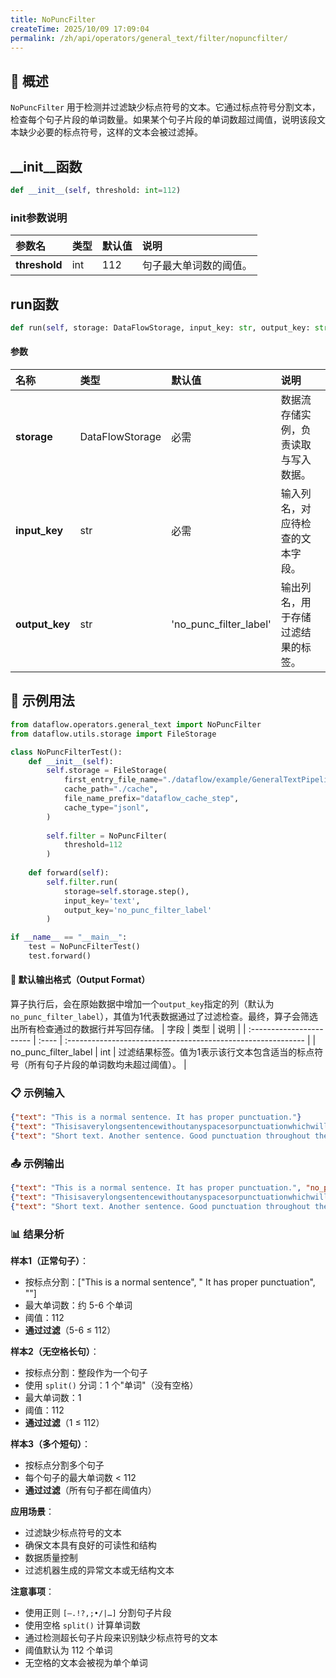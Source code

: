 ```yaml
---
title: NoPuncFilter
createTime: 2025/10/09 17:09:04
permalink: /zh/api/operators/general_text/filter/nopuncfilter/
---
```


## 📘 概述

`NoPuncFilter` 用于检测并过滤缺少标点符号的文本。它通过标点符号分割文本，检查每个句子片段的单词数量。如果某个句子片段的单词数超过阈值，说明该段文本缺少必要的标点符号，这样的文本会被过滤掉。

## __init__函数
```python
def __init__(self, threshold: int=112)
```
### init参数说明
| 参数名 | 类型 | 默认值 | 说明 |
| :---------- | :--- | :---- | :----------------------------- |
| **threshold** | int | 112 | 句子最大单词数的阈值。 |

## run函数
```python
def run(self, storage: DataFlowStorage, input_key: str, output_key: str='no_punc_filter_label')
```
#### 参数
| 名称 | 类型 | 默认值 | 说明 |
| :----------- | :---------------- | :------------------------- | :------------------------------------- |
| **storage** | DataFlowStorage | 必需 | 数据流存储实例，负责读取与写入数据。 |
| **input_key** | str | 必需 | 输入列名，对应待检查的文本字段。 |
| **output_key** | str | 'no_punc_filter_label' | 输出列名，用于存储过滤结果的标签。 |

## 🧠 示例用法

```python
from dataflow.operators.general_text import NoPuncFilter
from dataflow.utils.storage import FileStorage

class NoPuncFilterTest():
    def __init__(self):
        self.storage = FileStorage(
            first_entry_file_name="./dataflow/example/GeneralTextPipeline/no_punc_test_input.jsonl",
            cache_path="./cache",
            file_name_prefix="dataflow_cache_step",
            cache_type="jsonl",
        )
        
        self.filter = NoPuncFilter(
            threshold=112
        )
        
    def forward(self):
        self.filter.run(
            storage=self.storage.step(),
            input_key='text',
            output_key='no_punc_filter_label'
        )

if __name__ == "__main__":
    test = NoPuncFilterTest()
    test.forward()
```

#### 🧾 默认输出格式（Output Format）
算子执行后，会在原始数据中增加一个`output_key`指定的列（默认为`no_punc_filter_label`），其值为1代表数据通过了过滤检查。最终，算子会筛选出所有检查通过的数据行并写回存储。
| 字段 | 类型 | 说明 |
| :----------------------- | :---- | :----------------------------------------------------------- |
| no_punc_filter_label | int | 过滤结果标签。值为1表示该行文本包含适当的标点符号（所有句子片段的单词数均未超过阈值）。 |

### 📋 示例输入

```json
{"text": "This is a normal sentence. It has proper punctuation."}
{"text": "Thisisaverylongsentencewithoutanyspacesorpunctuationwhichwillexceedthethresholdbecauseithasmanymanywordsthatcannotbecountedproperlywithoutspacesandthiswillcauseittobefiltered"}
{"text": "Short text. Another sentence. Good punctuation throughout the entire document which is very helpful."}
```

### 📤 示例输出

```json
{"text": "This is a normal sentence. It has proper punctuation.", "no_punc_filter_label": 1}
{"text": "Thisisaverylongsentencewithoutanyspacesorpunctuationwhichwillexceedthethresholdbecauseithasmanymanywordsthatcannotbecountedproperlywithoutspacesandthiswillcauseittobefiltered", "no_punc_filter_label": 1}
{"text": "Short text. Another sentence. Good punctuation throughout the entire document which is very helpful.", "no_punc_filter_label": 1}
```

### 📊 结果分析

**样本1（正常句子）**：
- 按标点分割：["This is a normal sentence", " It has proper punctuation", ""]
- 最大单词数：约 5-6 个单词
- 阈值：112
- **通过过滤**（5-6 ≤ 112）

**样本2（无空格长句）**：
- 按标点分割：整段作为一个句子
- 使用 `split()` 分词：1 个"单词"（没有空格）
- 最大单词数：1
- 阈值：112
- **通过过滤**（1 ≤ 112）

**样本3（多个短句）**：
- 按标点分割多个句子
- 每个句子的最大单词数 < 112
- **通过过滤**（所有句子都在阈值内）

**应用场景**：
- 过滤缺少标点符号的文本
- 确保文本具有良好的可读性和结构
- 数据质量控制
- 过滤机器生成的异常文本或无结构文本

**注意事项**：
- 使用正则 `[–.!?,;•/|…]` 分割句子片段
- 使用空格 `split()` 计算单词数
- 通过检测超长句子片段来识别缺少标点符号的文本
- 阈值默认为 112 个单词
- 无空格的文本会被视为单个单词
